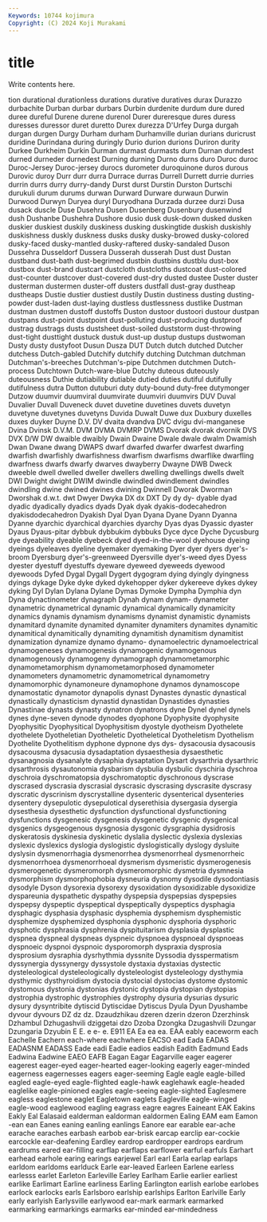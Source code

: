 ```yaml
---
Keywords: 10744 kojimura
Copyright: (C) 2024 Koji Murakami
---
```


# title

Write contents here.



tion
durational durationless durations durative duratives durax Durazzo durbachite Durban durbar
durbars Durbin durdenite durdum dure dured duree dureful Durene durene
durenol Durer dureresque dures duress duresses duressor duret duretto Durex
durezza D'Urfey Durga durgah durgan durgen Durgy Durham durham Durhamville
durian durians duricrust duridine Durindana during duringly Durio durion durions
Duriron durity Durkee Durkheim Durkin Durman durmast durmasts durn Durnan
durndest durned durneder durnedest Durning durning Durno durns duro Duroc
duroc Duroc-Jersey Duroc-jersey durocs durometer duroquinone duros durous Durovic duroy
Durr durr durra Durrace durras Durrell Durrett durrie durries durrin
durrs durry durry-dandy Durst durst Durstin Durston Durtschi durukuli durum
durums durwan Durward Durware durwaun Durwin Durwood Durwyn Duryea duryl
Duryodhana Durzada durzee durzi Dusa dusack duscle Duse Dusehra Dusen
Dusenberg Dusenbury dusenwind dush Dushanbe Dushehra Dushore dusio dusk dusk-down
dusked dusken duskier duskiest duskily duskiness dusking duskingtide duskish duskishly
duskishness duskly duskness dusks dusky dusky-browed dusky-colored dusky-faced dusky-mantled dusky-raftered
dusky-sandaled Duson Dussehra Dusseldorf Dussera Dusserah dusserah Dust dust Dustan
dustband dust-bath dust-begrimed dustbin dustbins dustblu dust-box dustbox dust-brand dustcart
dustcloth dustcloths dustcoat dust-colored dust-counter dustcover dust-covered dust-dry dusted dustee
Duster duster dusterman dustermen duster-off dusters dustfall dust-gray dustheap dustheaps
Dustie dustier dustiest dustily Dustin dustiness dusting dusting-powder dust-laden dust-laying
dustless dustlessness dustlike Dustman dustman dustmen dustoff dustoffs Duston dustoor
dustoori dustour dustpan dustpans dust-point dustpoint dust-polluting dust-producing dustproof dustrag
dustrags dusts dustsheet dust-soiled duststorm dust-throwing dust-tight dusttight dustuck dustuk
dust-up dustup dustups dustwoman Dusty dusty dustyfoot Dusun Dusza DUT
Dutch dutch dutched Dutcher dutchess Dutch-gabled Dutchify dutchify dutching Dutchman
dutchman Dutchman's-breeches Dutchman's-pipe Dutchmen dutchmen Dutch-process Dutchtown Dutch-ware-blue Dutchy duteous
duteously duteousness Duthie dutiability dutiable dutied duties dutiful dutifully dutifulness
dutra Dutton dutuburi duty duty-bound duty-free dutymonger Dutzow duumvir duumviral
duumvirate duumviri duumvirs DUV Duval Duvalier Duvall Duveneck duvet duvetine
duvetines duvets duvetyn duvetyne duvetynes duvetyns Duvida Duwalt Duwe dux
Duxbury duxelles duxes duyker Duyne D.V. DV dvaita dvandva DVC
dvigu dvi-manganese Dvina Dvinsk D.V.M. DVM DVMA DVMRP DVMS Dvorak
dvorak dvornik DVS DVX D/W DW dwaible dwaibly Dwain Dwaine
Dwale dwale dwalm Dwamish Dwan Dwane dwang DWAPS dwarf dwarfed
dwarfer dwarfest dwarfing dwarfish dwarfishly dwarfishness dwarfism dwarfisms dwarflike dwarfling
dwarfness dwarfs dwarfy dwarves dwayberry Dwayne DWB Dweck dweeble dwell
dwelled dweller dwellers dwelling dwellings dwells dwelt DWI Dwight dwight
DWIM dwindle dwindled dwindlement dwindles dwindling dwine dwined dwines dwining
Dwinnell Dworak Dworman Dworshak d.w.t. dwt Dwyer Dwyka DX dx
DXT Dy dy dy- dyable dyad dyadic dyadically dyadics dyads
Dyak dyak dyakis-dodecahedron dyakisdodecahedron Dyakish Dyal Dyan Dyana Dyane Dyann
Dyanna Dyanne dyarchic dyarchical dyarchies dyarchy Dyas dyas Dyassic dyaster
Dyaus Dyaus-pitar dybbuk dybbukim dybbuks Dyce dyce Dyche Dycusburg dye
dyeability dyeable dyebeck dyed dyed-in-the-wool dyehouse dyeing dyeings dyeleaves dyeline
dyemaker dyemaking Dyer dyer dyers dyer's-broom Dyersburg dyer's-greenweed Dyersville dyer's-weed
dyes Dyess dyester dyestuff dyestuffs dyeware dyeweed dyeweeds dyewood dyewoods
Dyfed Dygal Dygall Dygert dygogram dying dyingly dyingness dyings dykage
Dyke dyke dyked dykehopper dyker dykereeve dykes dykey dyking Dyl
Dylan Dylana Dylane Dymas Dymoke Dympha Dymphia dyn Dyna dynactinometer
dynagraph Dynah dynam dynam- dynameter dynametric dynametrical dynamic dynamical dynamically
dynamicity dynamics dynamis dynamism dynamisms dynamist dynamistic dynamists dynamitard dynamite
dynamited dynamiter dynamiters dynamites dynamitic dynamitical dynamitically dynamiting dynamitish dynamitism
dynamitist dynamization dynamize dynamo dynamo- dynamoelectric dynamoelectrical dynamogeneses dynamogenesis dynamogenic
dynamogenous dynamogenously dynamogeny dynamograph dynamometamorphic dynamometamorphism dynamometamorphosed dynamometer dynamometers dynamometric
dynamometrical dynamometry dynamomorphic dynamoneure dynamophone dynamos dynamoscope dynamostatic dynamotor dynapolis
dynast Dynastes dynastic dynastical dynastically dynasticism dynastid dynastidan Dynastides dynasties
Dynastinae dynasts dynasty dynatron dynatrons dyne Dynel dynel dynels dynes
dyne-seven dynode dynodes dyophone Dyophysite dyophysite Dyophysitic Dyophysitical Dyophysitism dyostyle
dyotheism Dyothelete dyothelete Dyotheletian Dyotheletic Dyotheletical Dyotheletism Dyothelism Dyothelite Dyothelitism
dyphone dypnone dys dys- dysacousia dysacousis dysacousma dysacusia dysadaptation dysaesthesia
dysaesthetic dysanagnosia dysanalyte dysaphia dysaptation Dysart dysarthria dysarthric dysarthrosis dysautonomia
dysbarism dysbulia dysbulic dyschiria dyschroa dyschroia dyschromatopsia dyschromatoptic dyschronous dyscrase
dyscrased dyscrasia dyscrasial dyscrasic dyscrasing dyscrasite dyscrasy dyscratic dyscrinism dyscrystalline
dysenteric dysenterical dysenteries dysentery dysepulotic dysepulotical dyserethisia dysergasia dysergia dysesthesia
dysesthetic dysfunction dysfunctional dysfunctioning dysfunctions dysgenesic dysgenesis dysgenetic dysgenic dysgenical
dysgenics dysgeogenous dysgnosia dysgonic dysgraphia dysidrosis dyskeratosis dyskinesia dyskinetic dyslalia
dyslectic dyslexia dyslexias dyslexic dyslexics dyslogia dyslogistic dyslogistically dyslogy dysluite
dyslysin dysmenorrhagia dysmenorrhea dysmenorrheal dysmenorrheic dysmenorrhoea dysmenorrhoeal dysmerism dysmeristic dysmerogenesis
dysmerogenetic dysmeromorph dysmeromorphic dysmetria dysmnesia dysmorphism dysmorphophobia dysneuria dysnomy dysodile
dysodontiasis dysodyle Dyson dysorexia dysorexy dysoxidation dysoxidizable dysoxidize dyspareunia dyspathetic
dyspathy dyspepsia dyspepsias dyspepsies dyspepsy dyspeptic dyspeptical dyspeptically dyspeptics dysphagia
dysphagic dysphasia dysphasic dysphemia dysphemism dysphemistic dysphemize dysphemized dysphonia dysphonic
dysphoria dysphoric dysphotic dysphrasia dysphrenia dyspituitarism dysplasia dysplastic dyspnea dyspneal
dyspneas dyspneic dyspnoea dyspnoeal dyspnoeas dyspnoeic dyspnoi dyspnoic dysporomorph dyspraxia
dysprosia dysprosium dysraphia dysrhythmia dyssnite Dyssodia dysspermatism dyssynergia dyssynergy dyssystole
dystaxia dystaxias dystectic dysteleological dysteleologically dysteleologist dysteleology dysthymia dysthymic dysthyroidism
dystocia dystocial dystocias dystome dystomic dystomous dystonia dystonias dystonic dystopia
dystopian dystopias dystrophia dystrophic dystrophies dystrophy dysuria dysurias dysuric dysury
dysyntribite dytiscid Dytiscidae Dytiscus Dyula Dyun Dyushambe dyvour dyvours DZ
dz dz. Dzaudzhikau dzeren dzerin dzeron Dzerzhinsk Dzhambul Dzhugashvili dziggetai
dzo Dzoba Dzongka Dzugashvili Dzungar Dzungaria Dzyubin E E. e
e- e. E911 EA Ea ea ea. EAA eably eaceworm
each Eachelle Eachern each-where eachwhere EACSO ead Eada EADAS EADASNM
EADASS Eade eadi Eadie eadios eadish Eadith Eadmund Eads Eadwina
Eadwine EAEO EAFB Eagan Eagar Eagarville eager eagerer eagerest eager-eyed
eager-hearted eager-looking eagerly eager-minded eagerness eagernesses eagers eager-seeming Eagle eagle
eagle-billed eagled eagle-eyed eagle-flighted eagle-hawk eaglehawk eagle-headed eaglelike eagle-pinioned eagles
eagle-seeing eagle-sighted Eaglesmere eagless eaglestone eaglet Eagletown eaglets Eagleville eagle-winged
eagle-wood eaglewood eagling eagrass eagre eagres Eaineant EAK Eakins Eakly
Eal Ealasaid ealderman ealdorman ealdormen Ealing EAM eam Eamon -ean
ean Eanes eaning eanling eanlings Eanore ear earable ear-ache earache
earaches earbash earbob ear-brisk earcap earclip ear-cockie earcockle ear-deafening Eardley
eardrop eardropper eardrops eardrum eardrums eared ear-filling earflap earflaps earflower
earful earfuls Earhart earhead earhole earing earings earjewel Earl earl
Earla earlap earlaps earldom earldoms earlduck Earle ear-leaved Earleen Earlene
earless earlesss earlet Earleton Earleville Earley Earlham Earlie earlier earliest
earlike Earlimart Earline earliness Earling Earlington earlish earlobe earlobes earlock
earlocks earls Earlsboro earlship earlships Earlton Earlville Early early earlyish
Earlysville earlywood ear-mark earmark earmarked earmarking earmarkings earmarks ear-minded ear-mindedness
